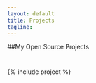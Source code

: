```yaml
---
layout: default
title: Projects
tagline: 
---
```

##My Open Source Projects  
# 
{% include project %}
